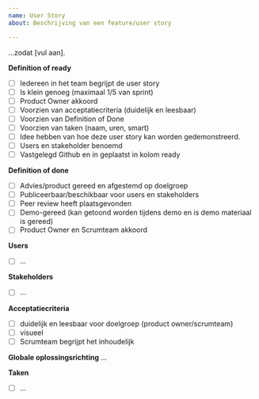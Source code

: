 ```yaml
---
name: User Story
about: Beschrijving van een feature/user story

---
```


...zodat [vul aan].

**Definition of ready**

- [ ] Iedereen in het team begrijpt de user story
- [ ] Is klein genoeg (maximaal 1/5 van sprint)
- [ ] Product Owner akkoord
- [ ] Voorzien van acceptatiecriteria (duidelijk en leesbaar)
- [ ] Voorzien van Definition of Done
- [ ] Voorzien van taken (naam, uren, smart)
- [ ] Idee hebben van hoe deze user story kan worden gedemonstreerd.
- [ ] Users en stakeholder benoemd
- [ ] Vastgelegd Github en in geplaatst in kolom ready

**Definition of done**

- [ ] Advies/product gereed en afgestemd op doelgroep
- [ ] Publiceerbaar/beschikbaar voor users en stakeholders
- [ ] Peer review heeft plaatsgevonden
- [ ] Demo-gereed (kan getoond worden tijdens demo en is demo materiaal is gereed)
- [ ] Product Owner en Scrumteam akkoord

**Users**
- [ ] ...

**Stakeholders**
- [ ] ...

**Acceptatiecriteria**
- [ ] duidelijk en leesbaar voor doelgroep (product owner/scrumteam)
- [ ] visueel
- [ ] Scrumteam begrijpt het inhoudelijk

**Globale oplossingsrichting**
...

**Taken**
- [ ] ...
